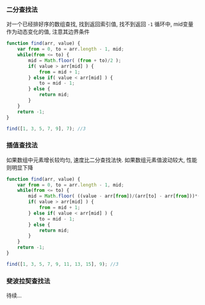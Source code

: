 
### 二分查找法
对一个已经排好序的数组查找, 找到返回索引值, 找不到返回 ```-1```
循环中, mid变量作为动态变化的值, 注意其边界条件
```js
function find(arr, value) {
	var from = 0, to = arr.length - 1, mid;
	while(from <= to) {
		mid = Math.floor( (from + to)/2 );
		if( value > arr[mid] ) {
			from = mid + 1;
		} else if( value < arr[mid] ) {
			to = mid - 1;
		} else {
			return mid;
		}
	}
	return -1;
}

find([1, 3, 5, 7, 9], 7); //3
```

### 插值查找法
如果数组中元素增长较均匀, 速度比二分查找法快. 如果数组元素值波动较大, 性能则明显下降
```js
function find(arr, value) {
	var from = 0, to = arr.length - 1, mid;
	while(from <= to) {
		mid = Math.floor( ((value - arr[from])/(arr[to] - arr[from]))*(to - from) + from );
		if( value > arr[mid] ) {
			from = mid + 1;
		} else if( value < arr[mid] ) {
			to = mid - 1;
		} else {
			return mid;
		}
	}
	return -1;
}

find([1, 3, 5, 7, 9, 11, 13, 15], 9); //3
```



### 斐波拉契查找法
待续...